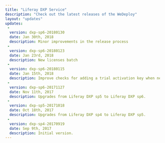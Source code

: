```yaml
---
title: "Liferay DXP Service"
description: "Check out the latest releases of the WeDeploy"
layout: "updates"
updates:
 -
  version: dxp-sp6-20180130
  date: Jan 30th, 2018
  description: Minor improvements in the release process
 -
  version: dxp-sp6-20180123
  date: Jan 23rd, 2018
  description: New licenses batch
 -
  version: dxp-sp6-20180115
  date: Jan 15th, 2018
  description: Improve checks for adding a trial activation key when needed.
 -
  version: dxp-sp6-20171127
  date: Nov 11th, 2017
  description: Upgrades from Liferay DXP sp5 to Liferay DXP sp6.
 -
  version: dxp-sp5-20171018
  date: Oct 18th, 2017
  description: Upgrades from Liferay DXP sp4 to Liferay DXP sp5.
 -
  version: dxp-sp4-20170919
  date: Sep 9th, 2017
  description: Initial version.
---
```


